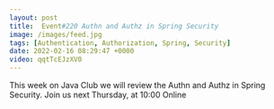 ```yaml
---
layout: post
title:  Event#220 Authn and Authz in Spring Security
image: /images/feed.jpg
tags: [Authentication, Authorization, Spring, Security]
date: 2022-02-16 08:29:47 +0000
video: qqtTcEJzXV0
---
```


This week on Java Club we will review the Authn and Authz in Spring Security.
Join us next Thursday, at 10:00 Online
